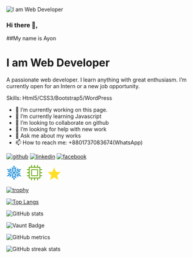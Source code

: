 ![I am Web Developer](https://media.licdn.com/dms/image/v2/D4E16AQE3CbqG5wVdJg/profile-displaybackgroundimage-shrink_350_1400/profile-displaybackgroundimage-shrink_350_1400/0/1738077377075?e=1743638400&v=beta&t=watoUvyTdBpXWoWRVgY36QntSKH07_RYNm2yeyFCsmE)
### Hi there 👋, 
##My name is Ayon
# I am Web Developer
A passionate web developer. I learn anything with great enthusiasm.
I’m currently open for an Intern or a new job opportunity.

Skills: Html5/CSS3/Bootstrap5/WordPress

- 🔭 I’m currently working on this page. 
- 🌱 I’m currently learning Javascript 
- 👯 I’m looking to collaborate on github 
- 🤔 I’m looking for help with new work 
- 💬 Ask me about my works 
- 📫 How to reach me: +8801737083674(WhatsApp) 


[<img src='https://cdn.jsdelivr.net/npm/simple-icons@3.0.1/icons/github.svg' alt='github' height='40'>](https://github.com/https://github.com/dev-bishwendu)  [<img src='https://cdn.jsdelivr.net/npm/simple-icons@3.0.1/icons/linkedin.svg' alt='linkedin' height='40'>](https://www.linkedin.com/in/https://www.linkedin.com/in/ayon-dev/)  [<img src='https://cdn.jsdelivr.net/npm/simple-icons@3.0.1/icons/facebook.svg' alt='facebook' height='40'>](https://www.facebook.com/https://www.facebook.com/ayon.sarker)  

<a href='https://archiveprogram.github.com/'><img src='https://raw.githubusercontent.com/acervenky/animated-github-badges/master/assets/acbadge.gif' width='40' height='40'></a> <a href='https://docs.github.com/en/developers'><img src='https://raw.githubusercontent.com/acervenky/animated-github-badges/master/assets/devbadge.gif' width='40' height='40'></a> <a href='https://stars.github.com/'><img src='https://raw.githubusercontent.com/acervenky/animated-github-badges/master/assets/starbadge.gif' width='35' height='35'></a> 

[![trophy](https://github-profile-trophy.vercel.app/?username=https://github.com/dev-bishwendu)](https://github.com/ryo-ma/github-profile-trophy)

[![Top Langs](https://github-readme-stats.vercel.app/api/top-langs/?username=https://github.com/dev-bishwendu)](https://github.com/anuraghazra/github-readme-stats)

![GitHub stats](https://github-readme-stats.vercel.app/api?username=https://github.com/dev-bishwendu&show_icons=true)  

![Vaunt Badge](https://api.vaunt.dev/v1/github/entities/https://github.com/dev-bishwendu/contributions?format=svg&private=false)  

![GitHub metrics](https://metrics.lecoq.io/https://github.com/dev-bishwendu)  

![GitHub streak stats](https://streak-stats.demolab.com/?user=https://github.com/dev-bishwendu)  


